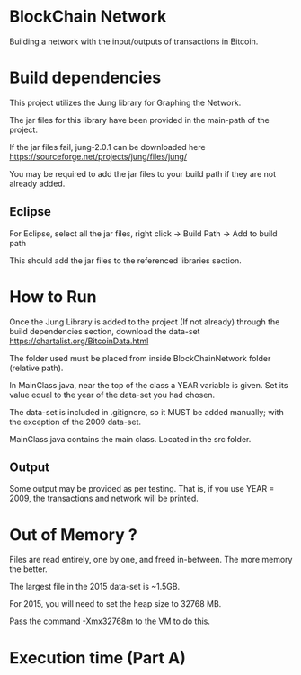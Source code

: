 # BlockChain Network

Building a network with the input/outputs of transactions in Bitcoin.


# Build dependencies

This project utilizes the Jung library for Graphing the Network.

The jar files for this library have been provided in the main-path of the project.

If the jar files fail, jung-2.0.1 can be downloaded here https://sourceforge.net/projects/jung/files/jung/ 

You may be required to add the jar files to your build path if they are not already added.

## Eclipse

For Eclipse, select all the jar files, right click -> Build Path -> Add to build path

This should add the jar files to the referenced libraries section.

# How to Run

Once the Jung Library is added to the project (If not already) through the build dependencies section, download the data-set https://chartalist.org/BitcoinData.html

The folder used must be placed from inside BlockChainNetwork folder (relative path).

In MainClass.java, near the top of the class a YEAR variable is given. Set its value equal to the year of the data-set you had chosen.

The data-set is included in .gitignore, so it MUST be added manually; with the exception of the 2009 data-set.

MainClass.java contains the main class. Located in the src folder.

## Output

Some output may be provided as per testing. That is, if you use YEAR = 2009, the transactions and network will be printed.

# Out of Memory ?

Files are read entirely, one by one, and freed in-between. The more memory the better.

The largest file in the 2015 data-set is ~1.5GB.

For 2015, you will need to set the heap size to 32768 MB.

Pass the command -Xmx32768m to the VM to do this.

# Execution time (Part A)